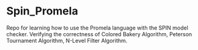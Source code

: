 # Spin_Promela
Repo for learning how to use the Promela language with the SPIN model checker. Verifying the correctness of Colored Bakery Algorithm, Peterson Tournament Algorithm, N-Level Filter Algorithm.
